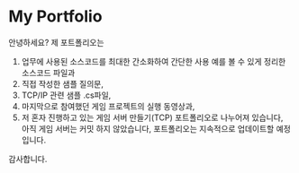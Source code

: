# My Portfolio

안녕하세요? 
제 포트폴리오는 
1. 업무에 사용된 소스코드를 최대한 간소화하여 간단한 사용 예를 볼 수 있게 정리한 소스코드 파일과
2. 직접 작성한 샘플 질의문,
3. TCP/IP 관련 샘플 .cs파일,
4. 마지막으로 참여했던 게임 프로젝트의 실행 동영상과,
5. 저 혼자 진행하고 있는 게임 서버 만들기(TCP) 포트폴리오로 나누어져 있습니다, 
아직 게임 서버는 커밋 하지 않았습니다, 포트폴리오는 지속적으로 업데이트할 예정입니다.

감사합니다.
